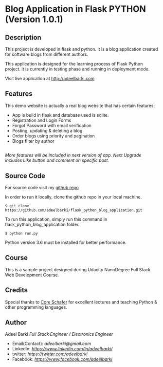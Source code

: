# Blog Application in Flask PYTHON (Version 1.0.1)

## Description

This project is developed in flask and python. It is a blog application created for software blogs from different authors. 

This application is designed for the learning process of Flask Python project.
It is currently in testing phase and running in deployment mode. 

Visit live application at http://adeelbarki.com

## Features

This demo website is actually a real blog website that has certain features:

* App is build in flask and database used is sqlite. 
* Registration and Login Forms
* Forgot Password with email verification
* Posting, updating & deleting a blog
* Order blogs using priority and pagination
* Blogs filter by author

## 
_More features will be included in next version of app._
_Next Upgrade includes Like button and comment on specific post._


## Source Code

For source code visit my [github repo](https://github.com/adeelbarki/flask_python_blog_application)

In order to run it locally, clone the github repo in your local machine.

`$ git clone https://github.com/adeelbarki/flask_python_blog_application.git`

To run this application, simply run this command in flask_python_blog_application folder.

`$ python run.py`

Python version 3.6 must be installed for better performance.

## Course

This is a sample project designed during Udacity NanoDegree Full Stack Web Development Course. 

## Credits

Special thanks to [Core Schafer](https://www.youtube.com/user/schafer5/about) for excellent lectures and teaching Python & other programming languages. 

## Author

Adeel Barki
_Full Stack Engineer / Electronics Engineer_
* Email(Contact): _adeelbarki@gmail.com_
* LinkedIn: _https://www.linkedin.com/in/adeelbarki/_
* twitter: _https://twitter.com/adeelbarki_
* Facebook: _https://www.facebook.com/adeelbarki_






